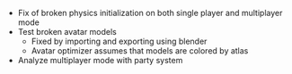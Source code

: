- Fix of broken physics initialization on both single player and multiplayer mode
- Test broken avatar models
  - Fixed by importing and exporting using blender
  - Avatar optimizer assumes that models are colored by atlas
- Analyze multiplayer mode with party system 
